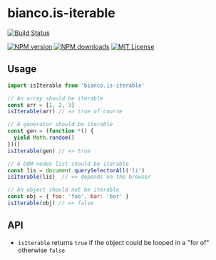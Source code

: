 # bianco.is-iterable

[![Build Status][travis-image]][travis-url]

[![NPM version][npm-version-image]][npm-url]
[![NPM downloads][npm-downloads-image]][npm-url]
[![MIT License][license-image]][license-url]

## Usage

```js
import isIterable from 'bianco.is-iterable'

// An array should be iterable
const arr = [1, 2, 3]
isIterable(arr) // => true of course

// A generator should be iterable
const gen = (function *() {
  yield Math.random()
})()
isIterable(gen) // => true

// A DOM nodes list should be iterable
const lis = document.querySelectorAll('li')
isIterable(lis)  // => depends on the browser

// An object should not be iterable
const obj = { foo: 'foo', bar: 'bar' }
isIterable(obj) // => false

```

## API

- `isIterable` returns `true` if the object could be looped in a "for of" otherwise `false`


[travis-image]:https://img.shields.io/travis/biancojs/is-iterable.svg?style=flat-square
[travis-url]:https://travis-ci.org/biancojs/is-iterable

[license-image]:http://img.shields.io/badge/license-MIT-000000.svg?style=flat-square
[license-url]:LICENSE.txt

[npm-version-image]:http://img.shields.io/npm/v/bianco-is-iterable.svg?style=flat-square
[npm-downloads-image]:http://img.shields.io/npm/dm/bianco-is-iterable.svg?style=flat-square
[npm-url]:https://npmjs.org/package/bianco-is-iterable
